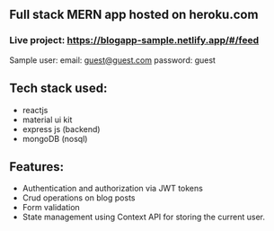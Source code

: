 ## Full stack MERN app hosted on heroku.com
### Live project: https://blogapp-sample.netlify.app/#/feed
Sample user: email: guest@guest.com password: guest
## Tech stack used:
 -  reactjs
 -  material ui kit
 -  express js (backend)
 -  mongoDB (nosql)
 
## Features:
 -  Authentication and authorization via JWT tokens
 -  Crud operations on blog posts
 -  Form validation
 -  State management using Context API for storing the current user.
